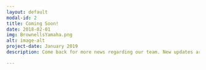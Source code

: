 ```yaml
---
layout: default
modal-id: 2
title: Coming Soon!
date: 2018-02-01
img: BrownellsYamaha.png
alt: image-alt
project-date: January 2019
description: Come back for more news regarding our team. New updates are coming soon. Check out our Twitter and Facebook accounts for more about us.

---
```

